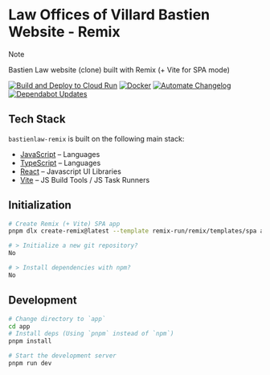# Law Offices of Villard Bastien Website - Remix

> [!NOTE]
> Bastien Law website (clone) built with Remix (+ Vite for SPA mode)

<!-- BADGES:Start -->
[![Build and Deploy to Cloud Run](https://github.com/noclocks/bastienlaw-remix/actions/workflows/google-cloudrun-docker.yml/badge.svg)](https://github.com/noclocks/bastienlaw-remix/actions/workflows/google-cloudrun-docker.yml)
[![Docker](https://github.com/noclocks/bastienlaw-remix/actions/workflows/docker.yml/badge.svg)](https://github.com/noclocks/bastienlaw-remix/actions/workflows/docker.yml)
[![Automate Changelog](https://github.com/noclocks/bastienlaw-remix/actions/workflows/changelog.yml/badge.svg)](https://github.com/noclocks/bastienlaw-remix/actions/workflows/changelog.yml)
[![Dependabot Updates](https://github.com/noclocks/bastienlaw-remix/actions/workflows/dependabot/dependabot-updates/badge.svg)](https://github.com/noclocks/bastienlaw-remix/actions/workflows/dependabot/dependabot-updates)
<!-- BADGES:End -->

## Tech Stack

`bastienlaw-remix` is built on the following main stack:

- [JavaScript](https://developer.mozilla.org/en-US/docs/Web/JavaScript) – Languages
- [TypeScript](http://www.typescriptlang.org) – Languages
- [React](https://reactjs.org/) – Javascript UI Libraries
- [Vite](https://vitejs.dev/) – JS Build Tools / JS Task Runners

## Initialization

```zsh
# Create Remix (+ Vite) SPA app
pnpm dlx create-remix@latest --template remix-run/remix/templates/spa app

# > Initialize a new git repository?
No

# > Install dependencies with npm?
No
```

## Development

```zsh
# Change directory to `app`
cd app
# Install deps (Using `pnpm` instead of `npm`)
pnpm install

# Start the development server
pnpm run dev
```
